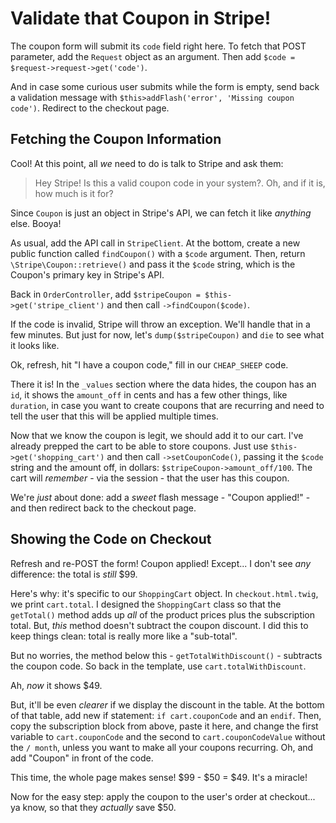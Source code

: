 # Validate that Coupon in Stripe!

The coupon form will submit its `code` field right here. To fetch that POST parameter,
add the `Request` object as an argument. Then add `$code = $request->request->get('code')`.

And in case some curious user submits while the form is empty, send back a validation
message with `$this>addFlash('error', 'Missing coupon code')`. Redirect to the checkout
page.

## Fetching the Coupon Information

Cool! At this point, all *we* need to do is talk to Stripe and ask them:

> Hey Stripe! Is this a valid coupon code in your system?. Oh, and if it is,
> how much is it for?

Since `Coupon` is just an object in Stripe's API, we can fetch it like *anything*
else. Booya!

As usual, add the API call in `StripeClient`. At the bottom, create a new public
function called `findCoupon()` with a `$code` argument. Then, return
`\Stripe\Coupon::retrieve()` and pass it the `$code` string, which is the Coupon's
primary key in Stripe's API.

Back in `OrderController`, add `$stripeCoupon = $this->get('stripe_client')` and
then call `->findCoupon($code)`.

If the code is invalid, Stripe will throw an exception. We'll handle that in a few
minutes. But just for now, let's `dump($stripeCoupon)` and `die` to see what it
looks like.

Ok, refresh, hit "I have a coupon code," fill in our `CHEAP_SHEEP` code.

There it is! In the `_values` section where the data hides, the coupon has an `id`,
it shows the `amount_off` in cents and has a few other things, like `duration`, in
case you want to create coupons that are recurring and need to tell the user that
this will be applied multiple times.

Now that we know the coupon is legit, we should add it to our cart. I've already
prepped the cart to be able to store coupons. Just use
`$this->get('shopping_cart')` and then call `->setCouponCode()`, passing it the
`$code` string and the amount off, in dollars: `$stripeCoupon->amount_off/100`.
The cart will *remember* - via the session - that the user has this coupon.

We're *just* about done: add a *sweet* flash message - "Coupon applied!" - and then
redirect back to the checkout page.

## Showing the Code on Checkout

Refresh and re-POST the form! Coupon applied! Except... I don't see *any* difference:
the total is *still* $99.

Here's why: it's specific to our `ShoppingCart` object. In `checkout.html.twig`,
we print `cart.total`. I designed the `ShoppingCart` class so that the `getTotal()`
method adds up *all* of the product prices plus the subscription total. But, *this*
method doesn't subtract the coupon discount. I did this to keep things clean: total
is really more like a "sub-total".

But no worries, the method below this - `getTotalWithDiscount()` - subtracts the
coupon code. So back in the template, use `cart.totalWithDiscount`.

Ah, *now* it shows $49.

But, it'll be even *clearer* if we display the discount in the table. At the bottom
of that table, add new if statement: `if cart.couponCode` and an `endif`. Then, copy
the subscription block from above, paste it here, and change the first variable to
`cart.couponCode` and the second to `cart.couponCodeValue` without the `/ month`,
unless you want to make all your coupons recurring. Oh, and add "Coupon" in front
of the code.

This time, the whole page makes sense! $99 - $50 = $49. It's a miracle!

Now for the easy step: apply the coupon to the user's order at checkout... ya know,
so that they *actually* save $50.
